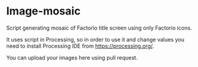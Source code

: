# Image-mosaic
Script generating mosaic of Factorio title screen using only Factorio icons.

It uses script in Processing, so in order to use it and change values you need to install Processing IDE from https://processing.org/.

You can upload your images here using pull request.
